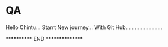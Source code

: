 # QA
Hello Chintu... 
Starrt New journey... 
With Git Hub........................

********** END **************
